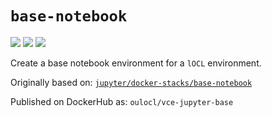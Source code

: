 # `base-notebook`
![](https://img.shields.io/badge/linux-x86_64-blue) ![](https://img.shields.io/badge/linux-armv7l-blue) ![](https://img.shields.io/badge/linux-arm64-blue)


Create a base notebook environment for a `lOCL` environment.

Originally based on: [`jupyter/docker-stacks/base-notebook`](https://github.com/jupyter/docker-stacks/tree/master/base-notebook)

Published on DockerHub as: `oulocl/vce-jupyter-base`

